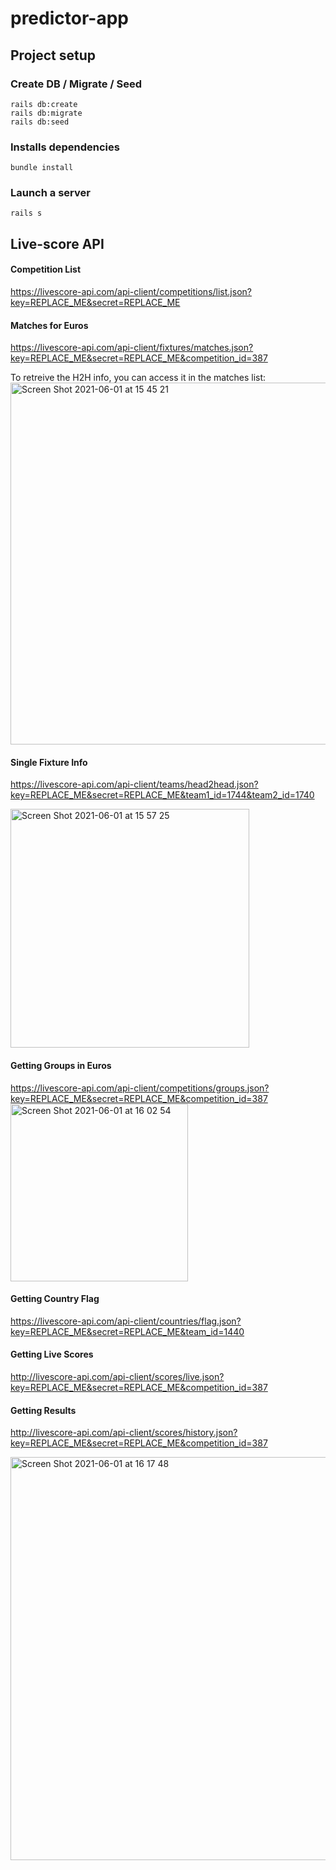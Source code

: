 # predictor-app
## Project setup

### Create DB / Migrate / Seed
```
rails db:create
rails db:migrate
rails db:seed
```
### Installs dependencies
```
bundle install
```
### Launch a server
```
rails s
```


## Live-score API
#### Competition List
https://livescore-api.com/api-client/competitions/list.json?key=REPLACE_ME&secret=REPLACE_ME

#### Matches for Euros
https://livescore-api.com/api-client/fixtures/matches.json?key=REPLACE_ME&secret=REPLACE_ME&competition_id=387

To retreive the H2H info, you can access it in the matches list:
<img width="579" alt="Screen Shot 2021-06-01 at 15 45 21" src="https://user-images.githubusercontent.com/25542223/120278547-635e5c00-c2f0-11eb-8041-b15dd6a8970c.png">

#### Single Fixture Info
https://livescore-api.com/api-client/teams/head2head.json?key=REPLACE_ME&secret=REPLACE_ME&team1_id=1744&team2_id=1740

<img width="382" alt="Screen Shot 2021-06-01 at 15 57 25" src="https://user-images.githubusercontent.com/25542223/120279969-11b6d100-c2f2-11eb-8d62-11a19542aedc.png">

#### Getting Groups in Euros
https://livescore-api.com/api-client/competitions/groups.json?key=REPLACE_ME&secret=REPLACE_ME&competition_id=387
<img width="284" alt="Screen Shot 2021-06-01 at 16 02 54" src="https://user-images.githubusercontent.com/25542223/120280590-d668d200-c2f2-11eb-8c93-3b5c0a09aafe.png">

#### Getting Country Flag
https://livescore-api.com/api-client/countries/flag.json?key=REPLACE_ME&secret=REPLACE_ME&team_id=1440

#### Getting Live Scores
http://livescore-api.com/api-client/scores/live.json?key=REPLACE_ME&secret=REPLACE_ME&competition_id=387

#### Getting Results 
http://livescore-api.com/api-client/scores/history.json?key=REPLACE_ME&secret=REPLACE_ME&competition_id=387

<img width="645" alt="Screen Shot 2021-06-01 at 16 17 48" src="https://user-images.githubusercontent.com/25542223/120282296-ea153800-c2f4-11eb-89d0-1076596a05de.png">
